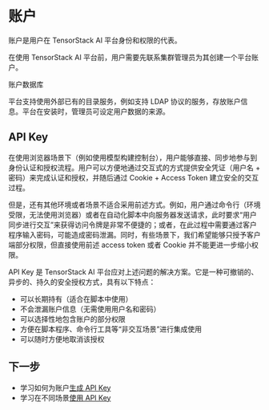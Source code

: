 # 账户

账户是用户在 TensorStack AI 平台身份和权限的代表。

在使用 TensorStack AI 平台前，用户需要先联系集群管理员为其创建一个平台账户。

<aside class="note info">
<div class="title"> 账户数据库 </div>

平台支持使用外部已有的目录服务，例如支持 LDAP 协议的服务，存放账户信息。平台在安装时，管理员可设定用户数据的来源。

</aside>

## API Key

在使用浏览器场景下（例如使用模型构建控制台），用户能够直接、同步地参与到身份认证和授权流程。用户可以方便地通过交互式的方式提供安全凭证（用户名 + 密码）来完成认证和授权，并随后通过 Cookie + Access Token 建立安全的交互过程。

但是，还有其他环境或者场景不适合采用前述方式。例如，用户通过命令行（环境受限，无法使用浏览器）或者在自动化脚本中向服务器发送请求，此时要求“用户同步进行交互”来获得访问令牌是非常不便捷的；或者，在此过程中需要通过客户程序输入密码，可能造成密码泄漏。同时，有些场景下，我们希望能够只授予客户端部分权限，但直接使用前述 access token 或者 Cookie 并不能更进一步缩小权限。
 
API Key 是 TensorStack AI 平台应对上述问题的解决方案。它是一种可撤销的、异步的、持久的安全授权方式，具有以下特点：

* 可以长期持有（适合在脚本中使用）
* 不会泄漏账户信息（无需使用用户名和密码）
* 可以选择性地包含账户的部分权限 
* 方便在脚本程序、命令行工具等“非交互场景”进行集成使用
* 可以随时方便地取消该授权

## 下一步

* 学习如何为账户[生成 API Key](../../tasks/generate-api-key.md)
* 学习在不同场景[使用 API Key](../../tasks/use-api-key.md)
